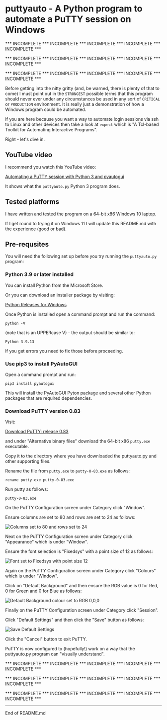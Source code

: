 # puttyauto - A Python program to automate a PuTTY session on Windows

*** INCOMPLETE *** INCOMPLETE *** INCOMPLETE *** INCOMPLETE *** INCOMPLETE ***

*** INCOMPLETE *** INCOMPLETE *** INCOMPLETE *** INCOMPLETE *** INCOMPLETE ***

*** INCOMPLETE *** INCOMPLETE *** INCOMPLETE *** INCOMPLETE *** INCOMPLETE ***

Before getting into the nitty gritty (and, be warned, there is plenty of that to come) I must point out in the
`STRONGEST` possible terms that this program should never ever under any circumstances be used in any
sort of `CRITICAL` or `PRODUCTION` environment. It is really just a demonstration of how a Windows
program could be automated.

If you are here because you want a way to automate login sessions via ssh to Linux and other devices then
take a look at `expect` which is "A Tcl-based Toolkit for Automating Interactive Programs".

Right - let's dive in.

## YouTube video

I recommend you watch this YouTube video:

[Automating a PuTTY session with Python 3 and pyautogui](https://www.youtube.com/watch?v=OhQe1kwESLE)

It shows what the `puttyauto.py` Python 3 program does.

## Tested platforms

I have written and tested the program on a 64-bit x86 Windows 10 laptop.

If I get round to trying it on Windows 11 I will update this README.md with the experience (good or bad).

## Pre-requsites

You will need the following set up before you try running the `puttyauto.py` program:
    
### Python 3.9 or later installed

You can install Python from the Microsoft Store.

Or you can download an installer package by visiting:
    
[Python Releases for Windows](https://www.python.org/downloads/windows/)

Once Python is installed open a command prompt and run the command:

```
python -V
```

(note that is an UPPERcase V) - the output should be similar to:
    
```
Python 3.9.13
```

If you get errors you need to fix those before proceeding.

### Use pip3 to install PyAutoGUI

Open a command prompt and run:
    
```
pip3 install pyautogui
```

This will install the PyAutoGUI Pyton package and several other Python packages that are required dependencies.

### Download PuTTY version 0.83

Visit:
    
[Download PuTTY: release 0.83](https://www.chiark.greenend.org.uk/~sgtatham/putty/releases/0.83.html)

and under "Alternative binary files" download the 64-bit x86 `putty.exe` executable.

Copy it to the directory where you have downloaded the puttyauto.py and other supporting files.

Rename the file from `putty.exe` to `putty-0-83.exe` as follows:
    
```
rename putty.exe putty-0-83.exe
```

Run putty as follows:
    
```
putty-0-83.exe
```

On the PuTTY Configuration screen under Category click "Window".

Ensure columns are set to 80 and rows are set to 24 as follows:
    
![Columns set to 80 and rows set to 24](README-puttyconfig-window.png "Window PuTTY Configuration")

Next on the PuTTY Configuration screen under Category click "Appearance" which is under "Window".

Ensure the font selection is "Fixedsys" with a point size of 12 as follows:
    
![Font set to Fixedsys with point size 12](README-puttyconfig-appearance.png "Appearance PuTTY Configuration")

Again on the PuTTY Configuration screen under Category click "Colours" which is under "Window".

Click on "Default Background" and then ensure the RGB value is 0 for Red, 0 for Green and 0 for Blue as follows:
    
![Default Background colour set to RGB 0,0,0](README-puttyconfig-background.png "Default Background Colours")

Finally on the PuTTY Configuration screen under Category click "Session".

Click "Default Settings" and then click the "Save" button as follows:
    
![Save Default Settings](README-save-default-settings.png "Save Default Settings")

Click the "Cancel" button to exit PuTTY.

PuTTY is now configured to (hopefully!) work on a way that the puttyauto.py program can "visually understand".











*** INCOMPLETE *** INCOMPLETE *** INCOMPLETE *** INCOMPLETE *** INCOMPLETE ***

*** INCOMPLETE *** INCOMPLETE *** INCOMPLETE *** INCOMPLETE *** INCOMPLETE ***

*** INCOMPLETE *** INCOMPLETE *** INCOMPLETE *** INCOMPLETE *** INCOMPLETE ***

----------------
End of README.md